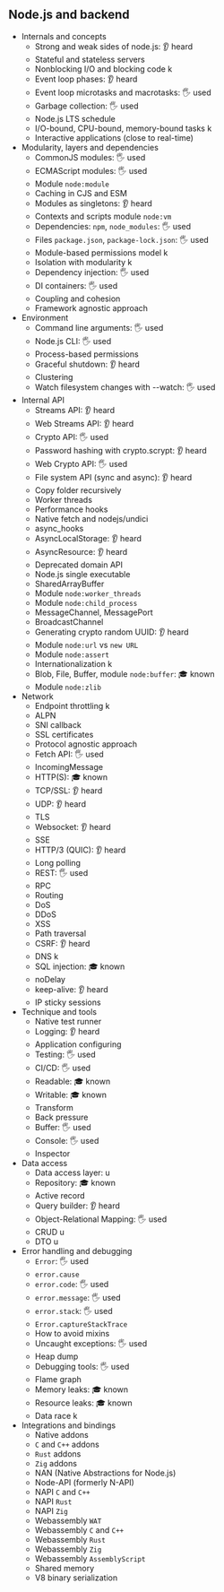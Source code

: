 ## Node.js and backend

- Internals and concepts
  - Strong and weak sides of node.js: 👂 heard
  - Stateful and stateless servers
  - Nonblocking I/O and blocking code k
  - Event loop phases: 👂 heard
  - Event loop microtasks and macrotasks: 🖐️ used
  - Garbage collection: 🖐️ used
  - Node.js LTS schedule
  - I/O-bound, CPU-bound, memory-bound tasks k
  - Interactive applications (close to real-time)
- Modularity, layers and dependencies
  - CommonJS modules: 🖐️ used
  - ECMAScript modules: 🖐️ used
  - Module `node:module`
  - Caching in CJS and ESM
  - Modules as singletons: 👂 heard
  - Contexts and scripts module `node:vm`
  - Dependencies: `npm`, `node_modules`: 🖐️ used
  - Files `package.json`, `package-lock.json`: 🖐️ used
  - Module-based permissions model k
  - Isolation with modularity k
  - Dependency injection: 🖐️ used
  - DI containers: 🖐️ used
  - Coupling and cohesion
  - Framework agnostic approach
- Environment
  - Command line arguments: 🖐️ used
  - Node.js CLI: 🖐️ used
  - Process-based permissions
  - Graceful shutdown: 👂 heard
  - Clustering
  - Watch filesystem changes with --watch: 🖐️ used
- Internal API
  - Streams API: 👂 heard
  - Web Streams API: 👂 heard
  - Crypto API: 🖐️ used
  - Password hashing with crypto.scrypt: 👂 heard
  - Web Crypto API: 🖐️ used
  - File system API (sync and async): 👂 heard
  - Copy folder recursively
  - Worker threads
  - Performance hooks
  - Native fetch and nodejs/undici
  - async_hooks
  - AsyncLocalStorage: 👂 heard
  - AsyncResource: 👂 heard
  - Deprecated domain API
  - Node.js single executable
  - SharedArrayBuffer
  - Module `node:worker_threads`
  - Module `node:child_process`
  - MessageChannel, MessagePort
  - BroadcastChannel
  - Generating crypto random UUID: 👂 heard
  - Module `node:url` vs `new URL`
  - Module `node:assert`
  - Internationalization k
  - Blob, File, Buffer, module `node:buffer`: 🎓 known
  - Module `node:zlib`
- Network
  - Endpoint throttling k
  - ALPN
  - SNI callback
  - SSL certificates
  - Protocol agnostic approach
  - Fetch API: 🖐️ used
  - IncomingMessage
  - HTTP(S): 🎓 known
  - TCP/SSL: 👂 heard
  - UDP: 👂 heard
  - TLS
  - Websocket: 👂 heard
  - SSE
  - HTTP/3 (QUIC): 👂 heard
  - Long polling
  - REST: 🖐️ used
  - RPC
  - Routing
  - DoS
  - DDoS
  - XSS
  - Path traversal
  - CSRF: 👂 heard
  - DNS k
  - SQL injection: 🎓 known
  - noDelay
  - keep-alive: 👂 heard
  - IP sticky sessions
- Technique and tools
  - Native test runner
  - Logging: 👂 heard
  - Application configuring
  - Testing: 🖐️ used
  - CI/CD: 🖐️ used
  - Readable: 🎓 known
  - Writable: 🎓 known
  - Transform
  - Back pressure
  - Buffer: 🖐️ used
  - Console: 🖐️ used
  - Inspector
- Data access
  - Data access layer: u
  - Repository: 🎓 known
  - Active record
  - Query builder: 👂 heard
  - Object-Relational Mapping: 🖐️ used
  - CRUD u
  - DTO u
- Error handling and debugging
  - `Error`: 🖐️ used
  - `error.cause`
  - `error.code`: 🖐️ used
  - `error.message`: 🖐️ used
  - `error.stack`: 🖐️ used
  - `Error.captureStackTrace`
  - How to avoid mixins
  - Uncaught exceptions: 🖐️ used
  - Heap dump
  - Debugging tools: 🖐️ used
  - Flame graph
  - Memory leaks: 🎓 known
  - Resource leaks: 🎓 known
  - Data race k
- Integrations and bindings
  - Native addons
  - `C` and `C++` addons
  - `Rust` addons
  - `Zig` addons
  - NAN (Native Abstractions for Node.js)
  - Node-API (formerly N-API)
  - NAPI `C` and `C++`
  - NAPI `Rust`
  - NAPI `Zig`
  - Webassembly `WAT`
  - Webassembly `C` and `C++`
  - Webassembly `Rust`
  - Webassembly `Zig`
  - Webassembly `AssemblyScript`
  - Shared memory
  - V8 binary serialization
